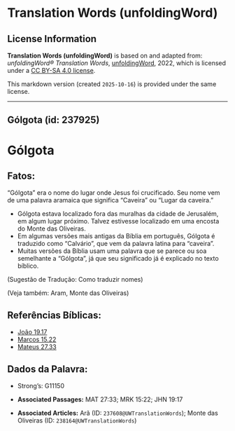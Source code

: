 # Translation Words (unfoldingWord)

## License Information

**Translation Words (unfoldingWord)** is based on and adapted from: _unfoldingWord® Translation Words_, [unfoldingWord](https://unfoldingword.org/utw), 2022, which is licensed under a [CC BY-SA 4.0 license](https://creativecommons.org/licenses/by-sa/4.0/legalcode.en).

This markdown version (created `2025-10-16`) is provided under the same license.



--------------------------------

## Gólgota (id: 237925)

Gólgota
=======

Fatos:
------

“Gólgota” era o nome do lugar onde Jesus foi crucificado. Seu nome vem de uma palavra aramaica que significa “Caveira” ou “Lugar da caveira.”

* Gólgota estava localizado fora das muralhas da cidade de Jerusalém, em algum lugar próximo. Talvez estivesse localizado em uma encosta do Monte das Oliveiras.
* Em algumas versões mais antigas da Bíblia em português, Gólgota é traduzido como “Calvário”, que vem da palavra latina para “caveira”.
* Muitas versões da Bíblia usam uma palavra que se parece ou soa semelhante a “Gólgota”, já que seu significado já é explicado no texto bíblico.

(Sugestão de Tradução: Como traduzir nomes)

(Veja também: Aram, Monte das Oliveiras)

Referências Bíblicas:
---------------------

* [João 19\.17](https://ref.ly/John19:17)
* [Marcos 15\.22](https://ref.ly/Mark15:22)
* [Mateus 27\.33](https://ref.ly/Matt27:33)

Dados da Palavra:
-----------------

* Strong’s: G11150

* **Associated Passages:** MAT 27:33; MRK 15:22; JHN 19:17
* **Associated Articles:** Arã (ID: `237608@UWTranslationWords`); Monte das Oliveiras (ID: `238164@UWTranslationWords`)

